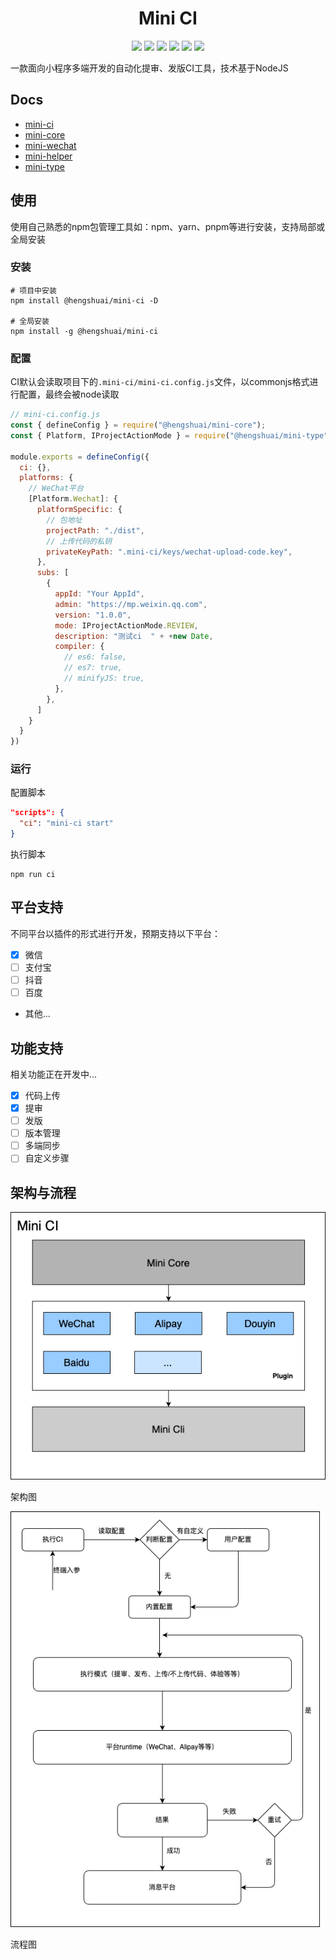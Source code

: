 <div align="center">
  <h1>Mini CI</h1>

  <p>
    <a><img src="https://img.shields.io/github/last-commit/ihengshuai/mini-ci.svg"/></a>
    <a><img src="https://img.shields.io/badge/code_style-standard-brightgreen.svg"/></a>
    <a><img src="https://img.shields.io/github/issues/ihengshuai/mini-ci.svg"/></a>
    <a><img src="https://img.shields.io/github/forks/ihengshuai/mini-ci.svg"/></a>
    <a><img src="https://img.shields.io/github/stars/ihengshuai/mini-ci.svg"/></a>
    <a><img src="https://img.shields.io/maintenance/yes/2023.svg"/></a>
  </p>
</div>

一款面向小程序多端开发的自动化提审、发版CI工具，技术基于NodeJS

## Docs
- [mini-ci](./packages/mini-ci/README.md)
- [mini-core](./packages/mini-core/README.md)
- [mini-wechat](./packages/mini-wechat/README.md)
- [mini-helper](./packages/mini-helper/README.md)
- [mini-type](./packages/mini-type/README.md)

## 使用
使用自己熟悉的npm包管理工具如：npm、yarn、pnpm等进行安装，支持局部或全局安装

### 安装

```shell
# 项目中安装
npm install @hengshuai/mini-ci -D

# 全局安装
npm install -g @hengshuai/mini-ci
```

### 配置
CI默认会读取项目下的`.mini-ci/mini-ci.config.js`文件，以commonjs格式进行配置，最终会被node读取

```js
// mini-ci.config.js
const { defineConfig } = require("@hengshuai/mini-core");
const { Platform, IProjectActionMode } = require("@hengshuai/mini-type");

module.exports = defineConfig({
  ci: {},
  platforms: {
    // WeChat平台
    [Platform.Wechat]: {
      platformSpecific: {
        // 包地址
        projectPath: "./dist",
        // 上传代码的私钥
        privateKeyPath: ".mini-ci/keys/wechat-upload-code.key",
      },
      subs: [
        {
          appId: "Your AppId",
          admin: "https://mp.weixin.qq.com",
          version: "1.0.0",
          mode: IProjectActionMode.REVIEW,
          description: "测试ci  " + +new Date,
          compiler: {
            // es6: false,
            // es7: true,
            // minifyJS: true,
          },
        },
      ]
    }
  }
})
```

### 运行

配置脚本
```package.json
"scripts": {
  "ci": "mini-ci start"
}
```

执行脚本
```shell
npm run ci
```

## 平台支持
不同平台以插件的形式进行开发，预期支持以下平台：

- [x] 微信
- [ ] 支付宝
- [ ] 抖音
- [ ] 百度
- 其他...

## 功能支持
相关功能正在开发中...

- [x] 代码上传
- [x] 提审
- [ ] 发版
- [ ] 版本管理
- [ ] 多端同步
- [ ] 自定义步骤

## 架构与流程
![](./架构图.png)

架构图

![](./流程图.png)

流程图
